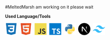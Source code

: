 #MeltedMarsh am working on it please wait

**Used Language/Tools**
<div>
  <img src="https://github.com/devicons/devicon/blob/master/icons/css3/css3-plain.svg"  title="CSS"width="40" height="40"/>&nbsp;
  <img src="https://github.com/devicons/devicon/blob/master/icons/html5/html5-original.svg" title="HTML5"width="40" height="40"/>&nbsp;
  <img src="https://github.com/devicons/devicon/blob/master/icons/javascript/javascript-original.svg" title="JavaScript"width="40" height="40"/>&nbsp;
  <img src="https://github.com/devicons/devicon/blob/master/icons/typescript/typescript-original.svg" title="TypeScript"width="40" height="40"/>&nbsp;
  <img src="https://github.com/devicons/devicon/blob/master/icons/python/python-original.svg" title="Python"width="40" height="40"/>&nbsp;
  <img src="https://github.com/devicons/devicon/blob/master/icons/nextjs/nextjs-original.svg" title="NEXT.js"width="40" height="40"/>&nbsp;
  <img src="https://github.com/devicons/devicon/blob/master/icons/tailwindcss/tailwindcss-original.svg" title="Tailwindcss"width="40" height="40"/>&nbsp;
</div>  
